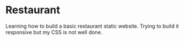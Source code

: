 # Restaurant
Learning how to build a basic restaurant static website. Trying to build it responsive but my CSS is not well done.
